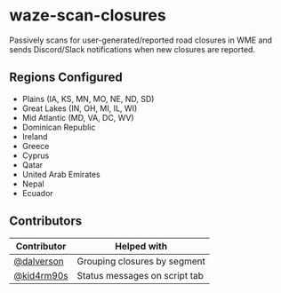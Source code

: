 # waze-scan-closures

Passively scans for user-generated/reported road closures in WME and sends Discord/Slack notifications when new closures are reported.

## Regions Configured
* Plains (IA, KS, MN, MO, NE, ND, SD)
* Great Lakes (IN, OH, MI, IL, WI)
* Mid Atlantic (MD, VA, DC, WV)
* Dominican Republic
* Ireland
* Greece
* Cyprus
* Qatar
* United Arab Emirates
* Nepal
* Ecuador

## Contributors
|Contributor|Helped with|
|-----------|-------------|
|[@dalverson](https://github.com/dalverson)|Grouping closures by segment|
|[@kid4rm90s](https://github.com/kid4rm90s)|Status messages on script tab|